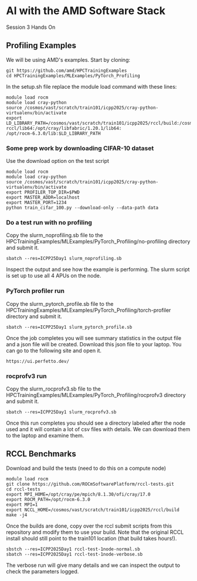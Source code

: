 # AI with the AMD Software Stack
Session 3 Hands On

## Profiling Examples
We will be using AMD's examples. Start by cloning:
```
git https://github.com/amd/HPCTrainingExamples
cd HPCTrainingExamples/MLExamples/PyTorch_Profiling
```
In the setup.sh file replace the module load command with these lines:
```
module load rocm
module load cray-python
source /cosmos/vast/scratch/train101/icpp2025/cray-python-virtualenv/bin/activate
export LD_LIBRARY_PATH=/cosmos/vast/scratch/train101/icpp2025/rccl/build:/cosmos/vast/scratch/train101/icpp2025/ofi-rccl/lib64:/opt/cray/libfabric/1.20.1/lib64:
/opt/rocm-6.3.0/lib:$LD_LIBRARY_PATH
```

### Some prep work by downloading CIFAR-10 dataset
Use the download option on the test script
```
module load rocm
module load cray-python
source /cosmos/vast/scratch/train101/icpp2025/cray-python-virtualenv/bin/activate
export PROFILER_TOP_DIR=$PWD
export MASTER_ADDR=localhost
export MASTER_PORT=1234
python train_cifar_100.py --download-only --data-path data
```
### Do a test run with no profiling

Copy the slurm_noprofiling.sb file to the HPCTrainingExamples/MLExamples/PyTorch_Profiling/no-profiling directory and submit it.
```
sbatch --res=ICPP25Day1 slurm_noprofiling.sb
```
Inspect the output and see how the example is performing. The slurm script is set up to use all 4 APUs on the node.

### PyTorch profiler run

Copy the slurm_pytorch_profile.sb file to the HPCTrainingExamples/MLExamples/PyTorch_Profiling/torch-profiler directory and submit it.
```
sbatch --res=ICPP25Day1 slurm_pytorch_profile.sb
```
Once the job completes you will see summary statistics in the output file and a json file will be created. Download this json file to your laptop. You can go to the following site and open it.
```
https://ui.perfetto.dev/
```
### rocprofv3 run

Copy the slurm_rocprofv3.sb file to the HPCTrainingExamples/MLExamples/PyTorch_Profiling/rocprofv3 directory and submit it.
```
sbatch --res=ICPP25Day1 slurm_rocprofv3.sb
```
Once this run completes you should see a directory labeled after the node used and it will contain a lot of csv files with details. We can download them to the laptop and examine them.

## RCCL Benchmarks

Download and build the tests (need to do this on a compute node)

```
module load rocm
git clone https://github.com/ROCmSoftwarePlatform/rccl-tests.git
cd rccl-tests
export MPI_HOME=/opt/cray/pe/mpich/8.1.30/ofi/cray/17.0
export ROCM_PATH=/opt/rocm-6.3.0
export MPI=1
export NCCL_HOME=/cosmos/vast/scratch/train101/icpp2025/rccl/build
make -j4
```
Once the builds are done, copy over the rccl submit scripts from this repository and modify them to use your build. Note that the original RCCL install should still point to the train101 location (that build takes hours!).
```
sbstch --res=ICPP2025Day1 rccl-test-1node-normal.sb
sbatch --res=ICPP2025Day1 rccl-test-1node-verbose.sb
```
The verbose run will give many details and we can inspect the output to check the parameters logged.

